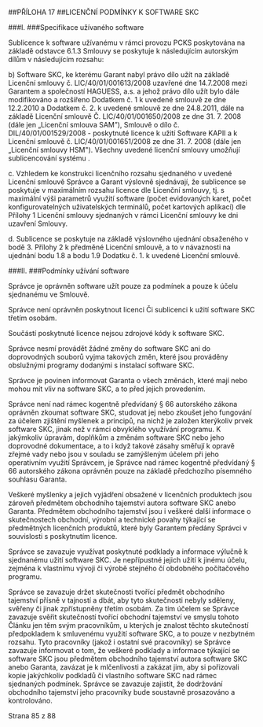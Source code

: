  

##PŘÍLOHA 17
##LICENČNÍ PODMÍNKY K SOFTWARE SKC

 
###I.
###Specifikace užívaného software

 

Sublicence k software užívanému v rámci provozu PCKS poskytována na základě odstavce 6.1.3 Smlouvy se poskytuje k následujícím autorským dílům v následujícím rozsahu:

   b) Software SKC, ke kterému Garant nabyl právo dílo užít na základě Licenční smlouvy č. LIC/40/01/001613/2008 uzavřené dne 14.7.2008 mezi Garantem a společností HAGUESS, a.s. a jehož právo dílo užít bylo dále modifikováno a rozšířeno Dodatkem č. 1 k uvedené smlouvě ze dne 12.2.2010 a Dodatkem č. 2. k uvedené smlouvě ze dne 24.8.2011, dále na základě Licenční smlouvě Č. LIC/40/01/001650/2008 ze dne 31. 7. 2008 (dále jen „Licenční smlouva SAM”), Smlouvě o dílo č. DIL/40/01/001529/2008 - poskytnuté licence k užití Software KAPII a k Licenční smlouvě č. LIC/40/01/001651/2008 ze dne 31. 7. 2008 (dále jen „Licenční smlouvy HSM"). Všechny uvedené licenční smlouvy umožňují sublicencování systému .

c. Vzhledem ke konstrukci licenčního rozsahu sjednaného v uvedené Licenční smlouvě Správce a Garant výslovně sjednávají, že sublicence se poskytuje v maximálním rozsahu licence dle Licenční smlouvy, tj. s maximální výši parametrů využití software (počet evidovaných karet, počet konfigurovatelných uživatelských terminálů, počet kartových aplikací) dle Přílohy 1 Licenční smlouvy sjednaných v rámci Licenční smlouvy ke dni uzavření Smlouvy.

d. Sublicence se poskytuje na základě výslovného ujednání obsaženého v bodě 3. Přílohy 2 k předměné Licenční smlouvě, a to v návaznosti na ujednání bodu 1.8 a bodu 1.9 Dodatku č. 1. k uvedené Licenční smlouvě.

###II.
###Podmínky užívání software

Správce je oprávněn software užít pouze za podmínek a pouze k účelu sjednanému ve Smlouvě.

Správce není oprávněn poskytnout licenci Či sublicenci k užití software SKC třetím osobám.

Součástí poskytnuté licence nejsou zdrojové kódy k software SKC.

Správce nesmí provádět žádné změny do software SKC ani do doprovodných souborů vyjma takových změn, které jsou prováděny obslužnými programy dodanými s instalací software SKC.

Správce je povinen informovat Garanta o všech změnách, které mají nebo mohou mít vliv na
software SKC, a to před jejich provedením.

Správce není nad rámec kogentně předvídaný § 66 autorského zákona oprávněn zkoumat software SKC, studovat jej nebo zkoušet jeho fungování za účelem zjištění myšlenek a principů, na nichž je založen kterýkoliv prvek software SKC, jinak než v rámci obvyklého využívání programu. K jakýmkoliv úpravám, doplňkům a změnám software SKC nebo jeho doprovodné dokumentace, a to i když takové zásahy směřují k opravě zřejmé vady nebo jsou v souladu se zamýšleným účelem při jeho operativním využití Správcem, je Správce nad rámec kogentně předvídaný § 66 autorského zákona oprávněn pouze na základě předchozího písemného souhlasu Garanta.

Veškeré myšlenky a jejich vyjádření obsažené v licenčních produktech jsou zároveň předmětem obchodního tajemství autora software SKC anebo Garanta. Předmětem obchodního tajemství jsou i veškeré další informace o skutečnostech obchodní, výrobní a technické povahy týkající se předmětných licenčních produktů, které byly Garantem předány Správci v souvislosti s poskytnutím
licence.

Správce se zavazuje využívat poskytnuté podklady a informace výlučně k sjednanému užití software SKC. Je nepřípustné jejich užití k jinému účelu, zejména k vlastnímu vývoji či výrobě stejného čí obdobného počítačového programu.

Správce se zavazuje držet skutečnosti tvořící předmět obchodního tajemství přísně v tajností a dbát, aby tyto skutečnosti nebyly sděleny, svěřeny či jinak zpřístupněny třetím osobám. Za tim účelem se Správce zavazuje svěřit skutečností tvořící obchodní tajemství ve smyslu tohoto Článku jen těm svým pracovníkům, u kterých je znalost těchto skutečností předpokladem k smluvenému využití software SKC, a to pouze v nezbytném rozsahu. Tyto pracovníky (jakož i ostatní své pracovníky) se Správce zavazuje informovat o tom, že veškeré podklady a informace týkající se software SKC jsou předmětem obchodního tajemství autora software SKC anebo Garanta, zavázat je k mlčenlivosti a zakázat jim, aby si pořizovali kopie jakýchkoliv podkladů či vlastního software SKC nad rámec sjednaných podmínek. Správce se zavazuje zajistit, že dodržování obchodního tajemství jeho pracovníky bude soustavně prosazováno a kontrolováno.

Strana 85 z 88

 

 

